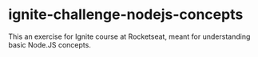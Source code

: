 # ignite-challenge-nodejs-concepts
 This an exercise for Ignite course at Rocketseat, meant for understanding basic Node.JS concepts.
